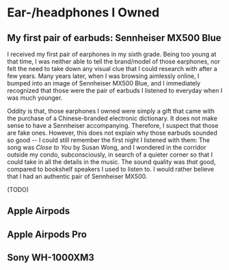 # Ear-/headphones I Owned

## My first pair of earbuds: Sennheiser MX500 Blue

I received my first pair of earphones in my sixth grade. Being too young at that time, I was neither able to tell the brand/model of those earphones, nor felt the need to take down any visual clue that I could research with after a few years. Many years later, when I was browsing aimlessly online, I bumped into an image of Sennheiser MX500 Blue, and I immediately recognized that those were the pair of earbuds I listened to everyday when I was much younger. 

Oddity is that, those earphones I owned were simply a gift that came with the purchase of a Chinese-branded electronic dictionary. It does not make sense to have a Sennheiser accompanying. Therefore, I suspect that those are fake ones. However, this does not explain why those earbuds sounded so good -- I could still remember the first night I listened with them: The song was _Close to You_ by Susan Wong, and I wondered in the corridor outside my condo, subconsciously, in search of a quieter corner so that I could take in all the details in the music. The sound quality was _that_ good, compared to bookshelf speakers I used to listen to. I would rather believe that I had an authentic pair of Sennheiser MX500.



\(TODO\)

## Apple Airpods

## Apple Airpods Pro

## Sony WH-1000XM3

